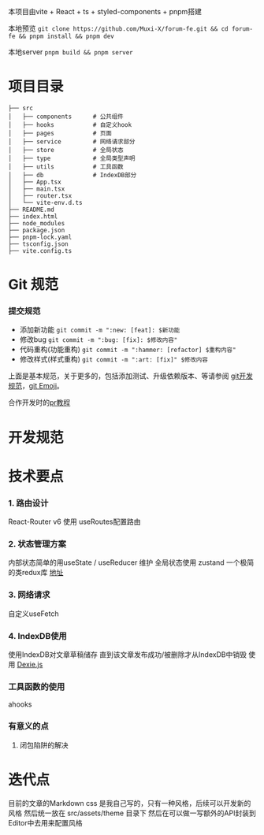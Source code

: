 本项目由vite + React + ts + styled-components + pnpm搭建

本地预览  `git clone https://github.com/Muxi-X/forum-fe.git && cd forum-fe && pnpm install && pnpm dev`

本地server `pnpm build && pnpm server`

# 项目目录
```
├── src
│   ├── components      # 公共组件
│   ├── hooks           # 自定义hook
│   ├── pages           # 页面
│   ├── service         # 网络请求部分
│   ├── store           # 全局状态
│   ├── type            # 全局类型声明
│   ├── utils           # 工具函数
│   ├── db              # IndexDB部分
│   ├── App.tsx         
│   ├── main.tsx
│   ├── router.tsx
│   └── vite-env.d.ts
├── README.md
├── index.html
├── node_modules
├── package.json
├── pnpm-lock.yaml
├── tsconfig.json
├── vite.config.ts
```

# Git 规范

### 提交规范

+ 添加新功能 `git commit -m ":new: [feat]: $新功能`
+ 修改bug `git commit -m ":bug: [fix]: $修改内容"`
+ 代码重构(功能重构) `git commit -m ":hammer: [refactor] $重构内容"`
+ 修改样式(样式重构) `git commit -m ":art: [fix]" $修改内容`
  

上面是基本规范，关于更多的，包括添加测试、升级依赖版本、等请参阅 [git开发规范](https://juejin.cn/post/6844903635533594632)，[git Emoji](https://github.com/liuchengxu/git-commit-emoji-cn)。

合作开发时的[pr教程](https://juejin.cn/post/6949848117072101384)

# 开发规范


# 技术要点

### 1. 路由设计
React-Router v6 使用 useRoutes配置路由


### 2. 状态管理方案
内部状态简单的用useState / useReducer 维护
全局状态使用 zustand 一个极简的类redux库 [地址](https://github.com/pmndrs/zustand)

### 3. 网络请求
自定义useFetch


### 4. IndexDB使用
使用IndexDB对文章草稿储存 直到该文章发布成功/被删除才从IndexDB中销毁 使用 [Dexie.js](https://dexie.org/)


### 工具函数的使用
ahooks


### 有意义的点
1. 闭包陷阱的解决


# 迭代点

目前的文章的Markdown css 是我自己写的，只有一种风格，后续可以开发新的风格 然后统一放在 src/assets/theme 目录下
然后在可以做一写额外的API封装到Editor中去用来配置风格
